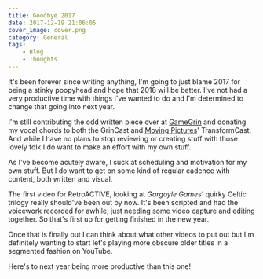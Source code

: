 ```yaml
---
title: Goodbye 2017
date: 2017-12-19 21:06:05
cover_image: cover.png
category: General
tags:
    - Blog
    - Thoughts
---
```


It's been forever since writing anything, I'm going to just blame 2017 for being a stinky poopyhead and hope that 2018 will be better. I've not had a very productive time with things I've wanted to do and I'm determined to change that going into next year.

<!-- more -->

I'm still contributing the odd written piece over at [GameGrin](http://www.gamegrin.com) and donating my vocal chords to both the GrinCast and [Moving Pictures](https://www.youtube.com/channel/UC3x11MgSAntPTP676kXPw-g)' TransformCast. And while I have no plans to stop reviewing or creating stuff with those lovely folk I do want to make an effort with my own stuff.

As I've become acutely aware, I suck at scheduling and motivation for my own stuff. But I do want to get on some kind of regular cadence with content, both written and visual.

The first video for RetroACTIVE, looking at *Gargoyle Games*' quirky Celtic trilogy really should've been out by now. It's been scripted and had the voicework recorded for awhile, just needing some video capture and editing together. So that's first up for getting finished in the new year.

Once that is finally out I can think about what other videos to put out but I'm definitely wanting to start let's playing more obscure older titles in a segmented fashion on YouTube.

Here's to next year being more productive than this one!